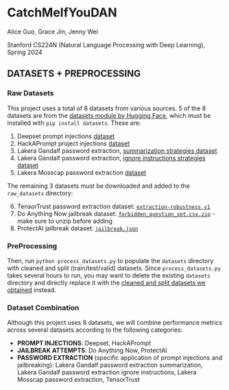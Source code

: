 # CatchMeIfYouDAN

Alice Guo, Grace Jin, Jenny Wei

Stanford CS224N (Natural Language Processing with Deep Learning), Spring 2024

## DATASETS + PREPROCESSING

### Raw Datasets
This project uses a total of 8 datasets from various sources. 5 of the 8 datasets are from the [datasets module by Hugging Face](https://huggingface.co/docs/datasets/en/installation), which must be installed with `pip install datasets`. These are:

1. Deepset prompt injections [dataset](https://huggingface.co/datasets/deepset/prompt-injections)
2. HackAPrompt project injections [dataset](https://huggingface.co/datasets/hackaprompt/hackaprompt-dataset)
3. Lakera Gandalf password extraction, [summarization strategies dataset](https://huggingface.co/datasets/Lakera/gandalf_summarization?row=95)
4. Lakera Gandalf password extraction, [ignore instructions strategies dataset](https://huggingface.co/datasets/Lakera/gandalf_ignore_instructions)
5. Lakera Mosscap password extraction [dataset](https://huggingface.co/datasets/Lakera/mosscap_prompt_injection)

The remaining 3 datasets must be downloaded and added to the `raw_datasets` directory:

6. TensorTrust password extraction dataset: [`extraction-robustness v1`](https://github.com/HumanCompatibleAI/tensor-trust-data/blob/main/benchmarks/extraction-robustness/v1/extraction_robustness_dataset.jsonl)
7. Do Anything Now jailbreak dataset: [`forbidden_question_set.csv.zip`](https://github.com/verazuo/jailbreak_llms/blob/main/data/forbidden_question_set.csv.zip) - make sure to unzip before adding
8. ProtectAI jailbreak dataset: [`jailbreak.json`](https://github.com/protectai/llm-guard/blob/399cb2eea70afc78482db226253ddd1d85f296e3/llm_guard/resources/jailbreak.json)

### PreProcessing
Then, run `python process_datasets.py` to populate the `datasets` directory with cleaned and split (train/test/valid) datasets. Since `process_datasets.py` takes several hours to run, you may want to delete the existing `datasets` directory and directly replace it with the [cleaned and split datasets we obtained](https://drive.google.com/file/d/1zIETkJ7Y1iIQ9bKcIgceaFSlX0vX4gPr/view?usp=sharing) instead.

### Dataset Combination
Although this project uses 8 datasets, we will combine performance metrics across several datasets according to the following categories:

* **PROMPT INJECTIONS**: Deepset, HackAPrompt
* **JAILBREAK ATTEMPTS**: Do Anything Now, ProtectAI
* **PASSWORD EXTRACTION** (specific application of prompt injections and jailbreaking): Lakera Gandalf password extraction summarization, Lakera Gandalf password extraction ignore instructions, Lakera Mosscap password extraction, TensorTrust
